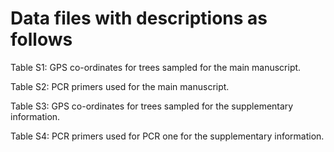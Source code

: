 # Data files with descriptions as follows

Table S1: GPS co-ordinates for trees sampled for the main manuscript.

Table S2: PCR primers used for the main manuscript.

Table S3: GPS co-ordinates for trees sampled for the supplementary information.

Table S4: PCR primers used for PCR one for the supplementary information.